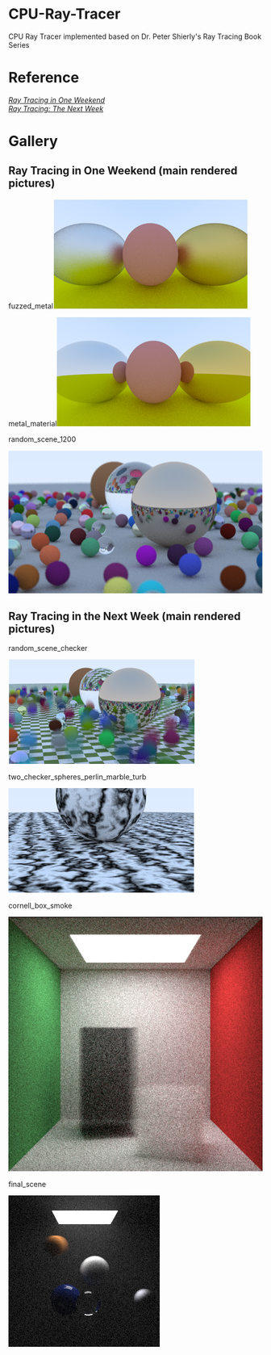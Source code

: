 # CPU-Ray-Tracer
CPU Ray Tracer implemented based on Dr. Peter Shierly's Ray Tracing Book Series

# Reference
[_Ray Tracing in One Weekend_](https://raytracing.github.io/books/RayTracingInOneWeekend.html)\
[_Ray Tracing: The Next Week_](https://raytracing.github.io/books/RayTracingTheNextWeek.html)

# Gallery

## Ray Tracing in One Weekend (main rendered pictures)

fuzzed_metal![fuzzed_metal](/RTInOneWeekend/fuzzed_metal.png)

metal_material![metal_material](/RTInOneWeekend/metal_material.png)

random_scene_1200

![random_scene_1200](/RTInOneWeekend/random_scene_1200.png)

## Ray Tracing in the Next Week (main rendered pictures)

random_scene_checker

![random_scene_checker](/RTTheNextWeek/random_scene_checker.png)

two_checker_spheres_perlin_marble_turb

![two_checker_spheres_perlin_marble_turb](/RTTheNextWeek/two_checker_spheres_perlin_marble_turb.png)

cornell_box_smoke

![cornell_box_smoke](/RTTheNextWeek/cornell_box_smoke.png)

final_scene

![final_scene](/RTTheNextWeek/final_scene.png)

